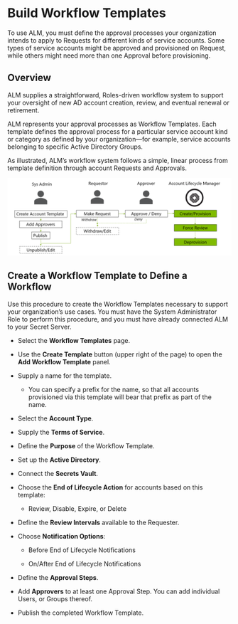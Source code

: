 ﻿[title]: # (Build Workflow Templates)
[tags]: # (Account Lifecycle Manager,ALM,Active Directory,)
[priority]: # (5190)

# Build Workflow Templates

To use ALM, you must define the approval processes your organization intends to apply to Requests for different kinds of service accounts. Some types of service accounts might be approved and provisioned on Request, while others might need more than one Approval before provisioning.

## Overview

ALM supplies a straightforward, Roles-driven workflow system to support your oversight of new AD account creation, review, and eventual renewal or retirement.

ALM represents your approval processes as Workflow Templates. Each template defines the approval process for a particular service account kind or category as defined by your organization—for example, service accounts belonging to specific Active Directory Groups.

As illustrated, ALM’s workflow system follows a simple, linear process from template definition through account Requests and Approvals.

![Workflow Process](images/workflow-process.png)

## Create a Workflow Template to Define a Workflow

Use this procedure to create the Workflow Templates necessary to support your organization’s use cases. You must have the System Administrator Role to perform this procedure, and you must have already connected ALM to your Secret Server.

* Select the **Workflow Templates** page.

* Use the **Create Template** button (upper right of the page) to open the **Add Workflow Template** panel.

* Supply a name for the template.

  * You can specify a prefix for the name, so that all accounts provisioned via this template will bear that prefix as part of the name.

* Select the **Account Type**.

* Supply the **Terms of Service**.

* Define the **Purpose** of the Workflow Template.

* Set up the **Active Directory**.

* Connect the **Secrets Vault**.

* Choose the **End of Lifecycle Action** for accounts based on this template:

  * Review, Disable, Expire, or Delete

* Define the **Review Intervals** available to the Requester.

* Choose **Notification Options**:

  * Before End of Lifecycle Notifications

  * On/After End of Lifecycle Notifications

* Define the **Approval Steps**.

* Add **Approvers** to at least one Approval Step. You can add individual Users, or Groups thereof.

* Publish the completed Workflow Template.



  

  
